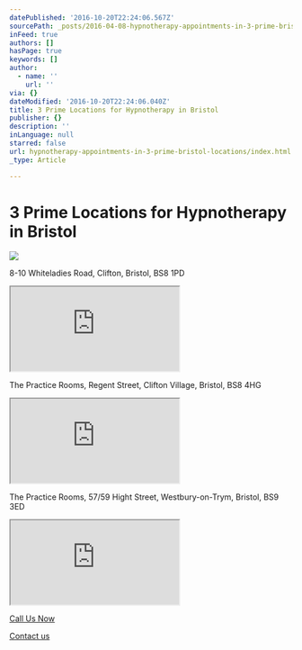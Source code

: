 ```yaml
---
datePublished: '2016-10-20T22:24:06.567Z'
sourcePath: _posts/2016-04-08-hypnotherapy-appointments-in-3-prime-bristol-locations.md
inFeed: true
authors: []
hasPage: true
keywords: []
author:
  - name: ''
    url: ''
via: {}
dateModified: '2016-10-20T22:24:06.040Z'
title: 3 Prime Locations for Hypnotherapy in Bristol
publisher: {}
description: ''
inLanguage: null
starred: false
url: hypnotherapy-appointments-in-3-prime-bristol-locations/index.html
_type: Article

---
```

# 3 Prime Locations for Hypnotherapy in Bristol
![](https://s3-us-west-2.amazonaws.com/the-grid-img/p/e2291df59c76781226364c7b20b242a67b59e5f0.jpg)

8-10 Whiteladies Road, Clifton, Bristol, BS8 1PD

<iframe src="https://the-grid.github.io/ed-location/?latitude=20&amp;longitude=-35&amp;zoom=16&amp;address=Whiteladies%20Road%2C%20City%20of%20Bristol%2C%20City%20of%20Bristol%20BS8%202NP%2C%20United%20Kingdom" style=""></iframe>

The Practice Rooms, Regent Street, Clifton Village, Bristol, BS8 4HG

<iframe src="https://the-grid.github.io/ed-location/?latitude=20&amp;longitude=-35&amp;zoom=17&amp;address=BS8%204HG%2C%20City%20of%20Bristol%2C%20United%20Kingdom" style=""></iframe>

The Practice Rooms, 57/59 Hight Street, Westbury-on-Trym, Bristol, BS9 3ED

<iframe src="https://the-grid.github.io/ed-location/?latitude=20&amp;longitude=-35&amp;zoom=17&amp;address=Westbury-on-Trym%2C%20City%20of%20Bristol%2C%20City%20of%20Bristol%20BS9%203DR%20United%20Kingdom" style=""></iframe>

[Call Us Now][0]

[Contact us][1]

[0]: https://salesiq.zohopublic.com/changeswelcome/drawbutton.ls?embedname=changeswelcome&pagetitle=Anxiety%20%7C%20Changes%20Welcome%20HypnotherapyAnxiety%20Help%20in%20Bristol%20%26%20Gloucestershire&referrer=aHR0cDovL3d3dy5jaGFuZ2Vzd2VsY29tZS5jb20vbmV3LWxhbmRpbmctcGFnZS8%3D&cpage=aHR0cDovL3d3dy5jaGFuZ2Vzd2VsY29tZS5jb20vaXNzdWVzLXdlLWhlbHAvYW54aWV0eS1oZWxwLw%3D%3D&src=script
[1]: http://www.cliftonhypnotherapy.com/contact-us/
